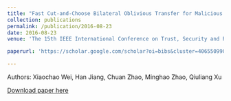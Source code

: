```yaml
---
title: "Fast Cut-and-Choose Bilateral Oblivious Transfer for Malicious Adversaries"
collection: publications
permalink: /publication/2016-08-23
date: 2016-08-23
venue: 'The 15th IEEE International Conference on Trust, Security and Privacy in Computing and Communications'

paperurl: 'https://scholar.google.com/scholar?oi=bibs&cluster=4065509907221349667&btnI=1&hl=zh-CN'

---
```

Authors: Xiaochao Wei, Han Jiang, Chuan Zhao, Minghao Zhao, Qiuliang Xu

[Download paper here](https://scholar.google.com/scholar?oi=bibs&cluster=4065509907221349667&btnI=1&hl=zh-CN)

